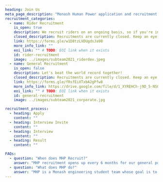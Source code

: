 ```yaml
---
heading: Join Us
meta_page_description: "Monash Human Power application and recruitment page"
recruitment_categories:
  - name: Rider Recruitment
    is_open: true
    description: We recruit riders on an ongoing basis, so if you're interested hit the apply button now!
    closed_description: Recruitments are currently closed. Keep an eye out on our socials!
    link: https://forms.gle/w1D8tzLVDUgdsJa98
    more_info_link: ""
    eoi_link: "" # TODO: EOI link when it exists
    id: rider-recruitment
    image: ../images/subteam2021_riderdev.jpeg
  - name: General Recruitment
    is_open: false
    description: Let's beat the world record together!
    closed_description: Recruitments are currently closed. Keep an eye out on our socials!
    link: https://forms.gle/fRsfEiXTxbA2gPfw8
    more_info_link: https://drive.google.com/file/d/1_XYREHCh-j9D_5-NSQZdt8gWla-9d5Bf/view
    eoi_link: "" # TODO: EOI link when it exists
    id: general-recruitment
    image: ../images/subteam2021_corporate.jpg

recruitment_process:
  - heading: Apply
    content: ""
  - heading: Interview Invite
    content: ""
  - heading: Interview
    content: ""
  - heading: Result
    content: ""

FAQs:
  - question: "When does MHP Recruit?"
    answer: "MHP recruitment opens up every 6 months for our general positions. Rider recruitment is done on an ongoing basis and is open all year round. Be sure to check our social media and this website for updates."
  - question: "What does MHP do?"
    answer: "MHP is a Monash engineering student team whose goal is to produce the fastest human powered vehicle in the world."
---
```

